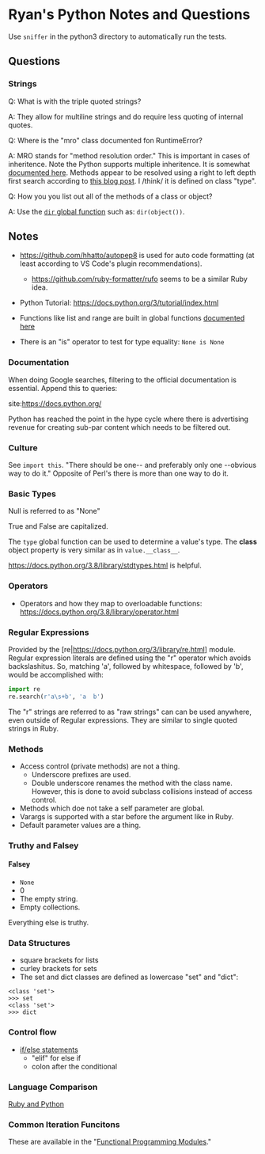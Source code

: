 # Ryan's Python Notes and Questions

Use `sniffer` in the python3 directory to automatically run the tests.

## Questions

### Strings

Q: What is with the triple quoted strings?

A: They allow for multiline strings and do require less quoting of internal quotes.

Q: Where is the "mro" class documented fon RuntimeError?

A: MRO stands for "method resolution order." This is important in cases of inheritence. Note the Python supports multiple inheritence. It is somewhat [documented here](https://docs.python.org/3/reference/datamodel.html#resolving-mro-entries). Methods appear to be resolved using a right to left depth first search according to [this blog post](http://www.srikanthtechnologies.com/blog/python/mro.aspx#:~:text=Method%20Resolution%20Order%20(MRO)%20is,lets%20examine%20a%20few%20cases.). I /think/ it is defined on class "type".

Q: How you you list out all of the methods of a class or object?

A: Use the [`dir` global function](https://docs.python.org/3/library/functions.html#dir) such as: `dir(object())`.

## Notes

* https://github.com/hhatto/autopep8 is used for auto code formatting (at least according to VS Code's plugin recommendations).
  * https://github.com/ruby-formatter/rufo seems to be a similar Ruby idea.

* Python Tutorial: https://docs.python.org/3/tutorial/index.html

* Functions like list and range are built in global functions [documented here](https://docs.python.org/3/library/functions.html)

* There is an "is" operator to test for type equality: `None is None`

### Documentation

When doing Google searches, filtering to the official documentation is essential. Append this to queries:

site:https://docs.python.org/

Python has reached the point in the hype cycle where there is advertising revenue for creating sub-par content which needs to be filtered out.

### Culture

See `import this`. "There should be one-- and preferably only one --obvious way to do it." Opposite of Perl's there is more than one way to do it.

### Basic Types

Null is referred to as "None"

True and False are capitalized.

The `type` global function can be used to determine a value's type. The __class__ object property is very similar as in `value.__class__`.

https://docs.python.org/3.8/library/stdtypes.html is helpful.

### Operators

* Operators and how they map to overloadable functions: https://docs.python.org/3.8/library/operator.html

### Regular Expressions

Provided by the [re|https://docs.python.org/3/library/re.html] module. Regular expression literals are defined using the "r" operator which avoids backslashitus. So, matching 'a', followed by whitespace, followed by 'b', would be accomplished with:

```python
import re
re.search(r'a\s+b', 'a  b')
```

The "r" strings are referred to as "raw strings" can can be used anywhere, even outside of Regular expressions. They are similar to single quoted strings in Ruby.

### Methods

* Access control (private methods) are not a thing.
  * Underscore prefixes are used.
  * Double underscore renames the method with the class name. However, this is done to avoid subclass collisions instead of access control.
* Methods which doe not take a self parameter are global.
* Varargs is supported with a star before the argument like in Ruby.
* Default parameter values are a thing.

### Truthy and Falsey

#### Falsey

* `None`
* 0
* The empty string.
* Empty collections.

Everything else is truthy.

### Data Structures
* square brackets for lists
* curley brackets for sets
* The set and dict classes are defined as lowercase "set" and "dict":

```
<class 'set'>
>>> set
<class 'set'>
>>> dict
```

### Control flow

* [if/else statements](https://docs.python.org/3/tutorial/controlflow.html)
  * "elif" for else if
  * colon after the conditional

### Language Comparison

[Ruby and Python](https://grschafer.com/guides/2013/08/20/ruby-and-python-by-example/)

### Common Iteration Funcitons

These are available in the "[Functional Programming Modules](https://docs.python.org/3/library/functional.html)."